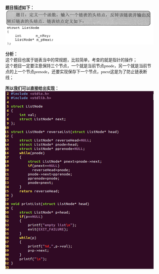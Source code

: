 <html>
<head>
  <title>Evernote Export</title>
  <basefont face="微软雅黑" size="2" />
  <meta http-equiv="Content-Type" content="text/html;charset=utf-8" />
  <meta name="exporter-version" content="Evernote Windows/302292 (zh-CN); Windows/10.0.10586 (Win64);"/>
  <style>
    body, td {
      font-family: 微软雅黑;
      font-size: 10pt;
    }
  </style>
</head>
<body>
<a name="2081"/>

<div>
<span><div><b>题目描述如下：</b></div><div><img src="readme_files/Image.png" type="image/png" style="height: auto;"/></div><div><br/></div><div><b>分析：</b></div><div>这个题目也属于链表当中的常规题，比较简单，考查的就是指针的操作；</div><div>这个题目一定要注意保持三个节点，一个就是当前节点pnode，另一个就是当前节点的上一个节点prenode，还要实现保存下一个节点，pnext这是为了防止链表断线；</div><div><br/></div><div><b>所以我们可以直接给出实现：</b></div><div><img src="readme_files/Image [1].png" type="image/png"/></div></span>
</div></body></html> 